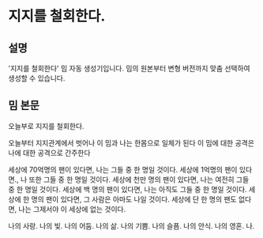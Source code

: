 # 지지를 철회한다.

## 설명
'지지를 철회한다' 밈 자동 생성기입니다.
밈의 원본부터 변형 버전까지 맞춤 선택하여 생성할 수 있습니다.

## 밈 본문
오늘부로 지지를 철회한다.

오늘부터 지지관계에서 벗어나
이 밈과 나는 한몸으로 일체가 된다
이 밈에 대한 공격은 나에 대한 공격으로 간주한다

세상에 70억명의 팬이 있다면, 나는 그들 중 한 명일 것이다.
세상에 1억명의 팬이 있다면., 나 또한 그들 중 한 명일 것이다.
세상에 천만 명의 팬이 있다면, 나는 여전히 그들 중 한 명일 것이다.
세상에 백 명의 팬이 있다면, 나는 아직도 그들 중 한 명일 것이다.
세상에 한 명의 팬이 있다면, 그 사람은 아마도 나일 것이다.
세상에 단 한 명의 팬도 없다면, 나는 그제서야 이 세상에 없는 것이다.

나의 사랑.
나의 빛.
나의 어둠.
나의 삶.
나의 기쁨.
나의 슬픔.
나의 안식.
나의 영혼.
나.